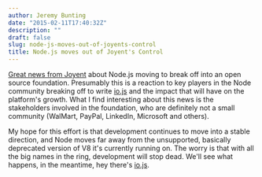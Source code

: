 ```yaml
---
author: Jeremy Bunting
date: "2015-02-11T17:40:32Z"
description: ""
draft: false
slug: node-js-moves-out-of-joyents-control
title: Node.js moves out of Joyent's Control
---
```


[Great news from Joyent](http://www.joyent.com/about/press/joyent-moves-to-establish-nodejs-foundation) about Node.js moving to break off into an open source foundation. Presumably this is a reaction to key players in the Node community breaking off to write [io.js](https://iojs.org/en/index.html) and the impact that will have on the platform's growth. What I find interesting about this news is the stakeholders involved in the foundation, who are definitely not a small community (WalMart, PayPal, LinkedIn, Microsoft and others).

My hope for this effort is that development continues to move into a stable direction, and Node moves far away from the unsupported, basically deprecated version of V8 it's currently running on. The worry is that with all the big names in the ring, development will stop dead. We'll see what happens, in the meantime, hey there's [io.js](https://iojs.org/en/index.html).

